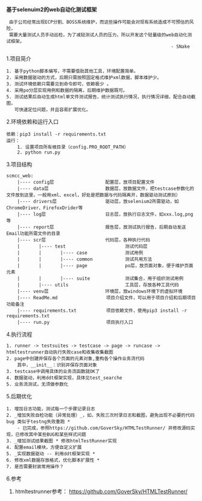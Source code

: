 **基于selenuim2的web自动化测试框架**
    
     由于公司经常出现ECP分割、BOSS系统维护，而这些操作可能会对现有系统造成不可预估的风险，
     需要大量测试人员手动巡检，为了减轻测试人员的压力，所以开发这个轻量级的web自动化测试框架。
                                                                 - SNake

1.项目简介

    1. 基于python脚本编写，不需要借助其他工具，环境配置简单。
    2. 采用数据驱动的方式，后期只需按照固定格式维护xml数据，脚本维护少。
    3. 测试环境依赖只需要见到命令即可，依赖极少 。
    4. 采用po分层实现用例和数据的隔离，后期维护数据既可。
    5. 测试结果后自动生成html单文件测试报告，统计测试执行情况，执行情况详细，配合自动截图，
       可快速定位问题，并且容易扩展优化。


2.环境依赖和运行入口

    依赖：pip3 install -r requirements.txt
    运行：
        1. 设置项目所有根目录（config.PRO_ROOT_PATH）
        2. python run.py
    


3.项目结构

    scmcc_web:
        |---- config层                   配置层，放项目配置文件
        |---- data层                     数据层，放数据文件，把testcase参数化的文件放到这里，一般用xml、excel，好处是把数据与代码隔离开，数据驱动测试原则）
        |---- drivers层                  驱动层，放selenium2所需驱动，如ChromeDriver、FirefoxDrider等
        |---- log层                      日志层，放执行日志文件，如xxx.log,png等
        |---- report层                   报告层，放测试执行报告，后期自动发送Email功能所需文件的目录
        |---- scr层                      代码层，各种执行代码
        |       |---- test                      测试代码层
        |       |       |---- case              测试用例
        |       |       |---- common            测试共用方法
        |       |       |---- page              po层，放页面对象，便于维护页面元素
        |       |       |---- suite             测试集合，用于组织测试用例
        |       |---- utils                     工具层，存放各种工具代码
        |---- venv层                     环境层，放windows环境下的虚拟环境
        |---- ReadMe.md                  项目介绍文件，可以用于项目介绍和后期项目功能备注
        |---- requirements.txt           项目依赖文件，使用pip3 install -r requirements.txt
        |---- run.py                     项目执行入口





4.执行流程
    
    1. runner -> testsuites -> testcase -> page -> runcase -> htmltestrunner自动执行失败case和收集收集截图
    2. page中创建并保存各个页面的元素对象,重构各个操作业务流代码
        其中，__init__：识别并保存页面对象
    3. testcase中调用具体的业务流函数就OK了
    4. 数据驱动，利用ddt框架实现，具体见test_searche
    5. 业务流测试，无须做参数化


5.后期优化

    1. 增加日志功能，测试每一个步骤记录日志
    2. _增加失败自检功能（异常处理）_，如，失败三次时录日志和截图，避免出现不必要的代码bug 类似于testng失败重跑 *
        - 已完成，参照https://github.com/GoverSky/HTMLTestRunner/ 并修改源码实现，已修改其中某些BUG和某些样式问题
    3. _增加测试结果截图 * 修改htmlTestRunner实现
    4. 配置email模块，方便自定义扩展
    5. _实现数据驱动 -- 利用ddt框架实现 *
    6. 修改xml数据存放格式，优化脚本扩展性 *
    7. 是否需要封装常用操作？

    

6.参考
1. htmltestrunner参考： https://github.com/GoverSky/HTMLTestRunner/